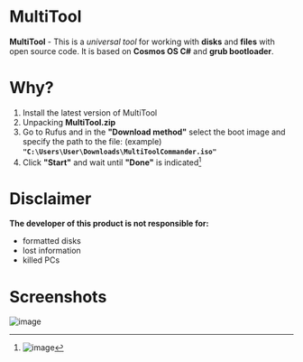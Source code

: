 # MultiTool
**MultiTool** - This is a *universal tool* for working with **disks** and **files** with open source code. It is based on **Cosmos OS C#** and **grub bootloader**.

# Why?
1. Install the latest version of MultiTool
2. Unpacking **MultiTool.zip**
3. Go to Rufus and in the **"Download method"** select the boot image and specify the path to the file: (example) **```"C:\Users\User\Downloads\MultiToolCommander.iso"```**
4. Click **"Start"** and wait until **"Done"** is indicated[^1]
<!-- This content will not appear in the rendered Markdown -->

# Disclaimer
**The developer of this product is not responsible for:**
- formatted disks
- lost information
- killed PCs

# Screenshots
![image](https://github.com/Amongasik4334/MultiTool/assets/152724903/42f3c9a1-bb8a-4032-9896-297fc1d6aeed)
[^1]: ![image](https://github.com/Amongasik4334/MultiTool/assets/152724903/d8d40271-b97f-4216-a140-0abdb627009c)
